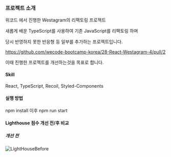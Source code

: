 ### 프로젝트 소개

위코드 에서 진행한 Westagram의 리팩토링 프로젝트

새롭게 배운 TypeScript를 사용하여 기존 JavaScript를 리팩토링 하며

당시 반영하지 못한 반응형 등 일부를 추가하는 프로젝트입니다.

https://github.com/wecode-bootcamp-korea/28-React-Westagram-4/pull/2

이때 진행한 프로젝트를 개선하는것을 목표로 합니다.

#### Skill

React, TypeScript, Recoil, Styled-Components

#### 실행 방법

npm install 이후
npm run start

#### Lighthouse 점수 개선 전/후 비교

##### 개선 전

![LightHouseBefore](https://img1.daumcdn.net/thumb/R1280x0/?scode=mtistory2&fname=https%3A%2F%2Fblog.kakaocdn.net%2Fdn%2Fqw2aw%2FbtrAh8bwiUt%2FmbNRFHMni7lVX5LCUMEgUk%2Fimg.png)
